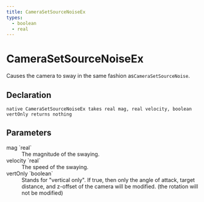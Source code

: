 ```yaml
---
title: CameraSetSourceNoiseEx
types:
  - boolean
  - real
---
```


# CameraSetSourceNoiseEx
Causes the camera to sway in the same fashion as`CameraSetSourceNoise`.

## Declaration

```
native CameraSetSourceNoiseEx takes real mag, real velocity, boolean vertOnly returns nothing
```

## Parameters
<dl>
  <dt>mag `real`</dt>
  <dd>The magnitude of the swaying.</dd>

  <dt>velocity `real`</dt>
  <dd>The speed of the swaying.</dd>

  <dt>vertOnly `boolean`</dt>
  <dd>Stands for "vertical only". If true, then only the angle of attack, target distance, and z-offset of the camera will be modified. (the rotation will not be modified)</dd>
</dl>